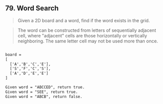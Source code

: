 ## 79. Word Search

> Given a 2D board and a word, find if the word exists in the grid.
  
> The word can be constructed from letters of sequentially adjacent cell, 
> where "adjacent" cells are those horizontally or vertically neighboring. 
> The same letter cell may not be used more than once.

```html

board =
[
  ['A','B','C','E'],
  ['S','F','C','S'],
  ['A','D','E','E']
]

Given word = "ABCCED", return true.
Given word = "SEE", return true.
Given word = "ABCB", return false.
```

